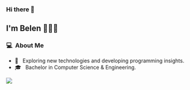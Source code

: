 


### Hi there 👋

## I'm Belen 👩🏻‍💻

### 💻 &nbsp;About Me 

- 🤔 &nbsp; Exploring new technologies and developing programming insights.
- 🎓 &nbsp; Bachelor in Computer Science & Engineering.
  

<p> <img src="https://komarev.com/ghpvc/?username=anabelena"> </p>
